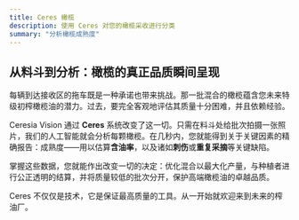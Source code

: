 ```yaml
---
title: Ceres 橄榄
description: 使用 Ceres 对您的橄榄采收进行分类
summary: "分析橄榄成熟度"
---
```


## 从料斗到分析：橄榄的真正品质瞬间呈现

每辆到达接收区的拖车既是一种承诺也带来挑战。那一批混合的橄榄蕴含您未来特级初榨橄榄油的潜力。过去，要完全客观地评估其质量十分困难，并且依赖经验。

Ceresia Vision 通过 **Ceres** 系统改变了这一切。只需在料斗处给批次拍摄一张照片，我们的人工智能就会分析每颗橄榄。在几秒内，您就能得到关于关键因素的精确报告：成熟度——用以估算**含油率**，以及诸如**刺伤**或**重复采摘**等关键缺陷。

掌握这些数据，您就能作出改变一切的决定：优化混合以最大化产量，与种植者进行公正透明的结算，并将质量较低的批次分开，保护高端橄榄油的卓越品质。

Ceres 不仅仅是技术，它是保证最高质量的工具。从一开始就欢迎来到未来的榨油厂。
